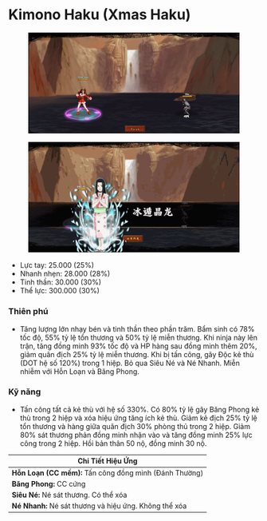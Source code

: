 # Kimono Haku (Xmas Haku)

<figure><img src="../../.gitbook/assets/Xmas_Haku_S.Atk_.gif" alt=""><figcaption></figcaption></figure>

<figure><img src="../../.gitbook/assets/Not_Xmas_Haku_S.Atk_.gif" alt=""><figcaption></figcaption></figure>

* Lực tay: 25.000 (25%)
* Nhanh nhẹn: 28.000 (28%)
* Tinh thần: 30.000 (30%)
* Thể lực: 300.000 (30%)

### Thiên phú

* Tăng lượng lớn nhạy bén và tinh thần theo phần trăm. Bẩm sinh có 78% tốc độ, 55% tỷ lệ tổn thương và 50% tỷ lệ miễn thương. Khi ninja này lên trận, tăng đồng minh 93% tốc độ và HP hàng sau đồng minh thêm 20%, giảm quân địch 25% tỷ lệ miễn thương. Khi bị tấn công, gây Độc kẻ thù (DOT hệ số 120%) trong 1 hiệp. Bỏ qua Siêu Né và Né Nhanh. Miễn nhiễm với Hỗn Loạn và Băng Phong.

### Kỹ năng

* Tấn công tất cả kẻ thù với hệ số 330%. Có 80% tỷ lệ gây Băng Phong kẻ thù trong 2 hiệp và xóa hiệu ứng tăng ích kẻ thù. Giảm kẻ địch 25% tỷ lệ tổn thương và hàng giữa quân địch 30% phòng thủ trong 2 hiệp. Giảm 80% sát thương phản đồng minh nhận vào và tăng đồng minh 25% lực công trong 2 hiệp. Hồi bản thân 50 nộ, đồng minh 30 nộ.

| Chi Tiết Hiệu Ứng                                       |
| ------------------------------------------------------- |
| **Hỗn Loạn (CC mềm):** Tấn công đồng minh (Đánh Thường) |
| **Băng Phong:** CC cứng                                 |
| **Siêu Né:** Né sát thương. Có thể xóa                  |
| **Né Nhanh:** Né sát thương và hiệu ứng. Không thể xóa  |
